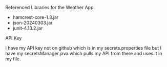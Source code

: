 Referenced Libraries for the Weather App:

- hamcrest-core-1.3.jar
- json-20240303.jar
- junit-4.13.2.jar


API Key

I have my API key not on github which is in my secrets.properties file
but I have my secretsManager.java which pulls my API from there and uses it 
in my file.
